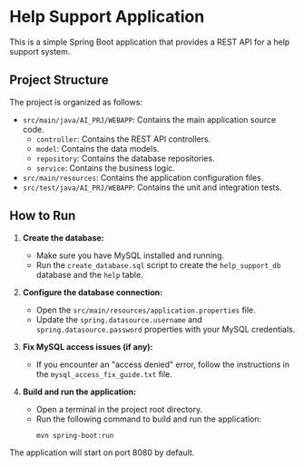 # Help Support Application

This is a simple Spring Boot application that provides a REST API for a help support system.

## Project Structure

The project is organized as follows:

- `src/main/java/AI_PRJ/WEBAPP`: Contains the main application source code.
  - `controller`: Contains the REST API controllers.
  - `model`: Contains the data models.
  - `repository`: Contains the database repositories.
  - `service`: Contains the business logic.
- `src/main/resources`: Contains the application configuration files.
- `src/test/java/AI_PRJ/WEBAPP`: Contains the unit and integration tests.

## How to Run

1. **Create the database:**
   - Make sure you have MySQL installed and running.
   - Run the `create_database.sql` script to create the `help_support_db` database and the `help` table.

2. **Configure the database connection:**
   - Open the `src/main/resources/application.properties` file.
   - Update the `spring.datasource.username` and `spring.datasource.password` properties with your MySQL credentials.

3. **Fix MySQL access issues (if any):**
   - If you encounter an "access denied" error, follow the instructions in the `mysql_access_fix_guide.txt` file.

4. **Build and run the application:**
   - Open a terminal in the project root directory.
   - Run the following command to build and run the application:
     ```
     mvn spring-boot:run
     ```

The application will start on port 8080 by default.